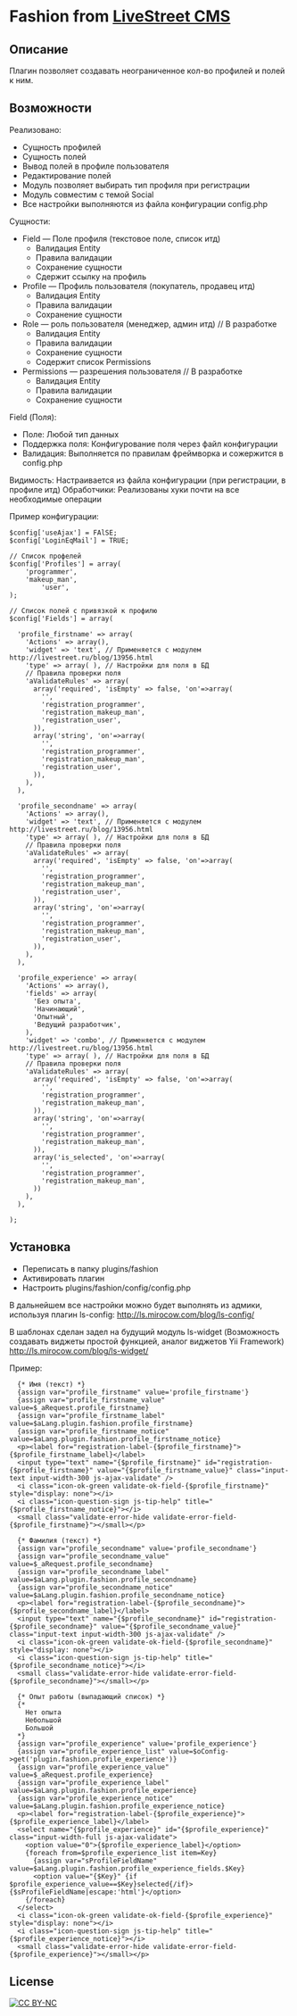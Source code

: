 Fashion from [LiveStreet CMS](http://livestreetcms.com/ "LiveStreet CMS")
=======================================================================

Описание
--------

Плагин позволяет создавать неограниченное кол-во профилей и полей к ним.

Возможности
-----------

Реализовано:
* Сущность профилей
* Сущность полей
* Вывод полей в профиле пользователя
* Редактирование полей
* Модуль позволяет выбирать тип профиля при регистрации
* Модуль совместим с темой Social
* Все настройки выполняются из файла конфигурации config.php

Сущности:
* Field — Поле профиля (текстовое поле, список итд)
  * Валидация Entity
  * Правила валидации
  * Сохранение сущности
  * Сдержит ссылку на профиль
* Profile — Профиль пользователя (покупатель, продавец итд)
  * Валидация Entity
  * Правила валидации
  * Сохранение сущности
* Role — роль пользователя (менеджер, админ итд) // В разработке
  * Валидация Entity
  * Правила валидации
  * Сохранение сущности
  * Содержит список Permissions
* Permissions — разрешения пользователя // В разработке
  * Валидация Entity
  * Правила валидации
  * Сохранение сущности

Field (Поля):
* Поле: Любой тип данных
* Поддержка поля: Конфигурование поля через файл конфигурации
* Валидация: Выполняется по правилам фреймворка и сожержится в config.php

Видимость: Настраивается из файла конфигурации (при регистрации, в профиле итд)
Обработчики: Реализованы хуки почти на все необходимые операции

Пример конфигурации:

	$config['useAjax'] = FAlSE;
	$config['LoginEqMail'] = TRUE;
	
	// Список профелей
	$config['Profiles'] = array(
	    'programmer',
	    'makeup_man',
			'user',		
	);
	
	// Список полей с привязкой к профилю
	$config['Fields'] = array(
	
	  'profile_firstname' => array(
	    'Actions' => array(),
	    'widget' => 'text', // Применяется с модулем http://livestreet.ru/blog/13956.html
	    'type' => array( ), // Настройки для поля в БД
	    // Правила проверки поля
	    'aValidateRules' => array(
	      array('required', 'isEmpty' => false, 'on'=>array(
	        '',
	        'registration_programmer',
	        'registration_makeup_man',
	        'registration_user',				
	      )),
	      array('string', 'on'=>array(
	        '',
	        'registration_programmer',
	        'registration_makeup_man',
	        'registration_user',
	      )),
	    ),
	  ),
	
	  'profile_secondname' => array(
	    'Actions' => array(),
	    'widget' => 'text', // Применяется с модулем http://livestreet.ru/blog/13956.html
	    'type' => array( ), // Настройки для поля в БД
	    // Правила проверки поля
	    'aValidateRules' => array(
	      array('required', 'isEmpty' => false, 'on'=>array(
	        '',
	        'registration_programmer',
	        'registration_makeup_man',
	        'registration_user',
	      )),
	      array('string', 'on'=>array(
	        '',
	        'registration_programmer',
	        'registration_makeup_man',
	        'registration_user',
	      )),
	    ),
	  ),
	
	  'profile_experience' => array(
	    'Actions' => array(),
	    'fields' => array(
	      'Без опыта',		
	      'Начинающий',
	      'Опытный',
	      'Ведущий разработчик',
	    ),
	    'widget' => 'combo', // Применяется с модулем http://livestreet.ru/blog/13956.html
	    'type' => array( ), // Настройки для поля в БД
	    // Правила проверки поля
	    'aValidateRules' => array(
	      array('required', 'isEmpty' => false, 'on'=>array(
	        '',
	        'registration_programmer',
	        'registration_makeup_man',
	      )),
	      array('string', 'on'=>array(
	        '',
	        'registration_programmer',
	        'registration_makeup_man',
	      )),
	      array('is_selected', 'on'=>array(
	        '',
	        'registration_programmer',
	        'registration_makeup_man',
	      ))
	    ),
	  ),
	
	);

Установка
---------

* Переписать в папку plugins/fashion
* Активировать плагин
* Настроить plugins/fashion/config/config.php


В дальнейшем все настройки можно будет выполнять из адмики, используя плагин ls-config: http://ls.mirocow.com/blog/ls-config/

В шаблонах сделан задел на будущий модуль ls-widget (Возможность создавать виджеты простой функцией, аналог виджетов Yii Framework)
http://ls.mirocow.com/blog/ls-widget/

Пример:

	  {* Имя (текст) *}
	  {assign var="profile_firstname" value='profile_firstname'}
	  {assign var="profile_firstname_value" value=$_aRequest.profile_firstname}
	  {assign var="profile_firstname_label" value=$aLang.plugin.fashion.profile_firstname}
	  {assign var="profile_firstname_notice" value=$aLang.plugin.fashion.profile_firstname_notice}
	  <p><label for="registration-label-{$profile_firstname}">{$profile_firstname_label}</label>
	  <input type="text" name="{$profile_firstname}" id="registration-{$profile_firstname}" value="{$profile_firstname_value}" class="input-text input-width-300 js-ajax-validate" />
	  <i class="icon-ok-green validate-ok-field-{$profile_firstname}" style="display: none"></i>
	  <i class="icon-question-sign js-tip-help" title="{$profile_firstname_notice}"></i>
	  <small class="validate-error-hide validate-error-field-{$profile_firstname}"></small></p>
	
	  {* Фамилия (текст) *}
	  {assign var="profile_secondname" value='profile_secondname'}
	  {assign var="profile_secondname_value" value=$_aRequest.profile_secondname}
	  {assign var="profile_secondname_label" value=$aLang.plugin.fashion.profile_secondname}
	  {assign var="profile_secondname_notice" value=$aLang.plugin.fashion.profile_secondname_notice}
	  <p><label for="registration-label-{$profile_secondname}">{$profile_secondname_label}</label>
	  <input type="text" name="{$profile_secondname}" id="registration-{$profile_secondname}" value="{$profile_secondname_value}" class="input-text input-width-300 js-ajax-validate" />
	  <i class="icon-ok-green validate-ok-field-{$profile_secondname}" style="display: none"></i>
	  <i class="icon-question-sign js-tip-help" title="{$profile_secondname_notice}"></i>
	  <small class="validate-error-hide validate-error-field-{$profile_secondname}"></small></p>
	
	  {* Опыт работы (выпадающий список) *}
	  {*
	    Нет опыта
	    Небольшой
	    Большой
	  *}
	  {assign var="profile_experience" value='profile_experience'}
	  {assign var="profile_experience_list" value=$oConfig->get('plugin.fashion.profile_experience')}
	  {assign var="profile_experience_value" value=$_aRequest.profile_experience}
	  {assign var="profile_experience_label" value=$aLang.plugin.fashion.profile_experience}
	  {assign var="profile_experience_notice" value=$aLang.plugin.fashion.profile_experience_notice}
	  <p><label for="registration-label-{$profile_experience}">{$profile_experience_label}</label>
	  <select name="{$profile_experience}" id="{$profile_experience}" class="input-width-full js-ajax-validate">
	    <option value="0">{$profile_experience_label}</option>
	    {foreach from=$profile_experience_list item=Key}
	      {assign var="sProfileFieldName" value=$aLang.plugin.fashion.profile_experience_fields.$Key}
	      <option value="{$Key}" {if $profile_experience_value==$Key}selected{/if}>{$sProfileFieldName|escape:'html'}</option>
	    {/foreach}
	  </select>
	  <i class="icon-ok-green validate-ok-field-{$profile_experience}" style="display: none"></i>
	  <i class="icon-question-sign js-tip-help" title="{$profile_experience_notice}"></i>
	  <small class="validate-error-hide validate-error-field-{$profile_experience}"></small></p>

License
-------
[ ![CC BY-NC](http://i.creativecommons.org/l/by-nc/3.0/88x31.png "CC BY-NC") ](http://creativecommons.org/licenses/by-nc/3.0/ "CC BY-NC")
